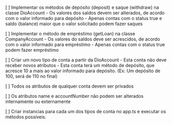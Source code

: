 [ ] Implementar os métodos de depósito (deposit) e saque (withdraw) na classe DioAccount
    - Os valores dos saldos devem ser alterados, de acordo com o valor informado para depósito
    - Apenas contas com o status true e saldo (balance) maior que o valor solicitado podem fazer saques

[ ] Implementar o método de empréstimo (getLoan) na classe CompanyAccount
    - Os valores do saldos deve ser acrescidos, de acordo com o valor informado para empréstimo
    - Apenas contas com o status true podem fazer empréstimo

[ ] Criar um novo tipo de conta a partir da DioAccount
    - Esta conta não deve receber novos atributos
    - Esta conta terá um método de depósito, que acresce 10 a mais ao valor informado para depósito. (Ex: Um depósito de 100, será de 110 no final)

[ ] Todos os atributos de qualquer conta devem ser privados

[ ] Os atributos name e accountNumber não podem ser alterados internamente ou externamente

[ ] Criar instancias para cada um dos tipos de conta no app.ts e executar os métodos possíveis.